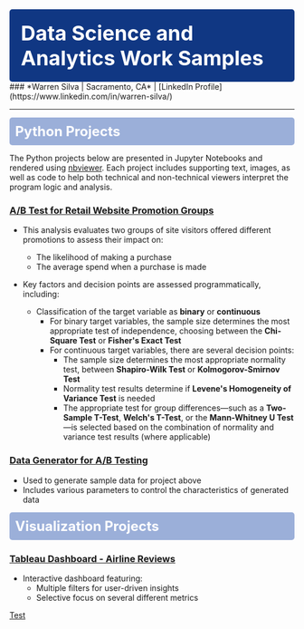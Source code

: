 <div style="background-color:#103783; padding:20px; border-radius:5px; color:white; font-size:36px;">
<strong>Data Science and Analytics Work Samples</strong>
</div>
### *Warren Silva | Sacramento, CA* | [LinkedIn Profile](https://www.linkedin.com/in/warren-silva/)

---

<div style="background-color:#9BAFD9; padding:10px; border-radius:5px; color:white; font-size:24px;">
<strong>Python Projects</strong>
</div>

The Python projects below are presented in Jupyter Notebooks and rendered using [nbviewer](https://nbviewer.org/). Each project includes supporting text, images, as well as code to help both technical and non-technical viewers interpret the program logic and analysis.

### [A/B Test for Retail Website Promotion Groups](https://nbviewer.org/github/wsilva916/wsilva916.github.io/blob/main/retail_site_ab_test.ipynb)

- This analysis evaluates two groups of site visitors offered different promotions to assess their impact on:
  - The likelihood of making a purchase
  - The average spend when a purchase is made   

- Key factors and decision points are assessed programmatically, including:
  
  - Classification of the target variable as **binary** or **continuous**
    - For binary target variables, the sample size determines the most appropriate test of independence, choosing between the **Chi-Square Test** or **Fisher's Exact Test**    
    - For continuous target variables, there are several decision points:
      - The sample size determines the most appropriate normality test, between **Shapiro-Wilk Test** or **Kolmogorov-Smirnov Test**
      - Normality test results determine if **Levene's Homogeneity of Variance Test** is needed
      - The appropriate test for group differences—such as a **Two-Sample T-Test**, **Welch's T-Test**, or the **Mann-Whitney U Test**—is selected based on the combination of normality and variance test results (where applicable)

### [Data Generator for A/B Testing](https://nbviewer.org/github/wsilva916/wsilva916.github.io/blob/main/ab_generator.ipynb)
- Used to generate sample data for project above
- Includes various parameters to control the characteristics of generated data

<div style="background-color:#9BAFD9; padding:10px; border-radius:5px; color:white; font-size:24px;">
<strong>Visualization Projects</strong>
</div>

### [Tableau Dashboard - Airline Reviews](https://public.tableau.com/views/BritishAirwaysReviews_17266156042500/Dashboard1?:language=en-US&:sid=&:redirect=auth&:display_count=n&:origin=viz_share_link)
- Interactive dashboard featuring:
  - Multiple filters for user-driven insights
  - Selective focus on several different metrics







[Test](https://nbviewer.org/github/wsilva916/wsilva916.github.io/blob/main/cmi-internet-use.ipynb)
